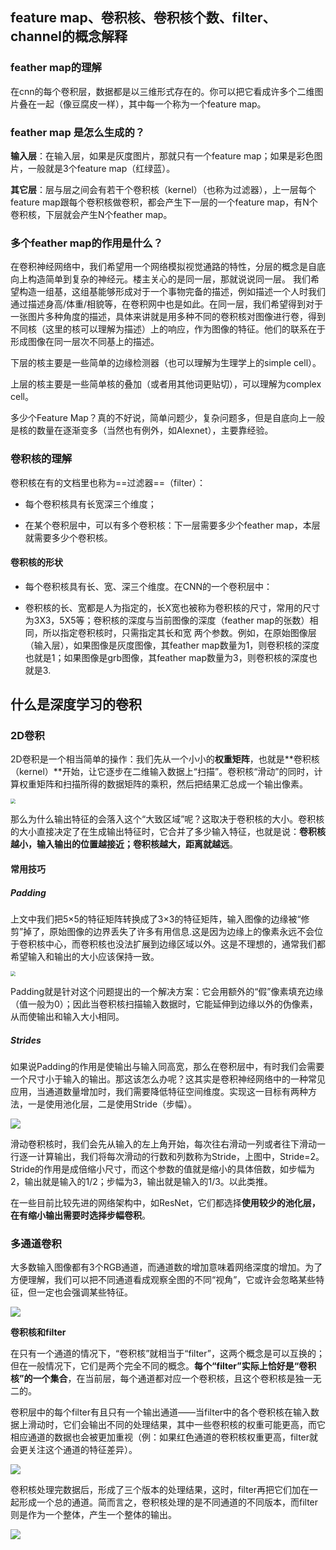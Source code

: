 ## feature map、卷积核、卷积核个数、filter、channel的概念解释

### feather map的理解

在cnn的每个卷积层，数据都是以三维形式存在的。你可以把它看成许多个二维图片叠在一起（像豆腐皮一样），其中每一个称为一个feature map。

### feather map 是怎么生成的？

**输入层**：在输入层，如果是灰度图片，那就只有一个feature map；如果是彩色图片，一般就是3个feature map（红绿蓝）。

**其它层**：层与层之间会有若干个卷积核（kernel）（也称为过滤器），上一层每个feature map跟每个卷积核做卷积，都会产生下一层的一个feature map，有N个卷积核，下层就会产生N个feather map。

### 多个feather map的作用是什么？

在卷积神经网络中，我们希望用一个网络模拟视觉通路的特性，分层的概念是自底向上构造简单到复杂的神经元。楼主关心的是同一层，那就说说同一层。
我们希望构造一组基，这组基能够形成对于一个事物完备的描述，例如描述一个人时我们通过描述身高/体重/相貌等，在卷积网中也是如此。在同一层，我们希望得到对于一张图片多种角度的描述，具体来讲就是用多种不同的卷积核对图像进行卷，得到不同核（这里的核可以理解为描述）上的响应，作为图像的特征。他们的联系在于形成图像在同一层次不同基上的描述。

下层的核主要是一些简单的边缘检测器（也可以理解为生理学上的simple cell）。

上层的核主要是一些简单核的叠加（或者用其他词更贴切），可以理解为complex cell。

多少个Feature Map？真的不好说，简单问题少，复杂问题多，但是自底向上一般是核的数量在逐渐变多（当然也有例外，如Alexnet），主要靠经验。

### 卷积核的理解

卷积核在有的文档里也称为==过滤器==（filter）：  

- 每个卷积核具有长宽深三个维度；

- 在某个卷积层中，可以有多个卷积核：下一层需要多少个feather map，本层就需要多少个卷积核。

#### 卷积核的形状

- 每个卷积核具有长、宽、深三个维度。在CNN的一个卷积层中：

- 卷积核的长、宽都是人为指定的，长X宽也被称为卷积核的尺寸，常用的尺寸为3X3，5X5等；卷积核的深度与当前图像的深度（feather map的张数）相同，所以指定卷积核时，只需指定其长和宽 两个参数。例如，在原始图像层 （输入层），如果图像是灰度图像，其feather map数量为1，则卷积核的深度也就是1；如果图像是grb图像，其feather map数量为3，则卷积核的深度也就是3.

## 什么是深度学习的卷积

### 2D卷积

2D卷积是一个相当简单的操作：我们先从一个小小的**权重矩阵**，也就是**卷积核（kernel）**开始，让它逐步在二维输入数据上“扫描”。卷积核“滑动”的同时，计算权重矩阵和扫描所得的数据矩阵的乘积，然后把结果汇总成一个输出像素。

<img src="https://cdn.jsdelivr.net/gh/J-M-LIU/pic-bed@master//img/v2-f35f041aec9cbbf26b98af649536cc90_b.gif" style="zoom:50%;" />

那么为什么输出特征的会落入这个“大致区域”呢？这取决于卷积核的大小。卷积核的大小直接决定了在生成输出特征时，它合并了多少输入特征，也就是说：**卷积核越小，输入输出的位置越接近；卷积核越大，距离就越远**。



#### 常用技巧

##### Padding

上文中我们把5×5的特征矩阵转换成了3×3的特征矩阵，输入图像的边缘被“修剪”掉了，原始图像的边界丢失了许多有用信息.这是因为边缘上的像素永远不会位于卷积核中心，而卷积核也没法扩展到边缘区域以外。这是不理想的，通常我们都希望输入和输出的大小应该保持一致。

<img src="https://pic3.zhimg.com/v2-2a2307d5c20551f1a3e8458c7070cf16_b.webp" style="zoom:50%;" />

Padding就是针对这个问题提出的一个解决方案：它会用额外的“假”像素填充边缘（值一般为0）；因此当卷积核扫描输入数据时，它能延伸到边缘以外的伪像素，从而使输出和输入大小相同。



##### Strides

如果说Padding的作用是使输出与输入同高宽，那么在卷积层中，有时我们会需要一个尺寸小于输入的输出。那这该怎么办呢？这其实是卷积神经网络中的一种常见应用，当通道数量增加时，我们需要降低特征空间维度。实现这一目标有两种方法，一是使用池化层，二是使用Stride（步幅）。

![](https://cdn.jsdelivr.net/gh/J-M-LIU/pic-bed@master//img/v2-294159b043a917ea622e1794b4857a34_b.gif)

滑动卷积核时，我们会先从输入的左上角开始，每次往右滑动一列或者往下滑动一行逐一计算输出，我们将每次滑动的行数和列数称为Stride，上图中，Stride=2。Stride的作用是成倍缩小尺寸，而这个参数的值就是缩小的具体倍数，如步幅为2，输出就是输入的1/2；步幅为3，输出就是输入的1/3。以此类推。

在一些目前比较先进的网络架构中，如ResNet，它们都选择**使用较少的池化层，在有缩小输出需要时选择步幅卷积**。



### 多通道卷积

大多数输入图像都有3个RGB通道，而通道数的增加意味着网络深度的增加。为了方便理解，我们可以把不同通道看成观察全图的不同“视角”，它或许会忽略某些特征，但一定也会强调某些特征。

![](https://cdn.jsdelivr.net/gh/J-M-LIU/pic-bed@master//img/v2-82509ef17a589196264a0338ce003a61_r.jpg)

**卷积核和filter**

在只有一个通道的情况下，“卷积核”就相当于“filter”，这两个概念是可以互换的；但在一般情况下，它们是两个完全不同的概念。**每个“filter”实际上恰好是“卷积核”的一个集合**，在当前层，每个通道都对应一个卷积核，且这个卷积核是独一无二的。

卷积层中的每个filter有且只有一个输出通道——当filter中的各个卷积核在输入数据上滑动时，它们会输出不同的处理结果，其中一些卷积核的权重可能更高，而它相应通道的数据也会被更加重视（例：如果红色通道的卷积核权重更高，filter就会更关注这个通道的特征差异）。

![](https://cdn.jsdelivr.net/gh/J-M-LIU/pic-bed@master//img/v2-c140fa14aea249cf34d6475f26b9d243_b.gif)

卷积核处理完数据后，形成了三个版本的处理结果，这时，filter再把它们加在一起形成一个总的通道。简而言之，卷积核处理的是不同通道的不同版本，而filter则是作为一个整体，产生一个整体的输出。

![](https://cdn.jsdelivr.net/gh/J-M-LIU/pic-bed@master//img/v2-cdcbd860ec3e941858c1e092e7871d92_b.gif)



